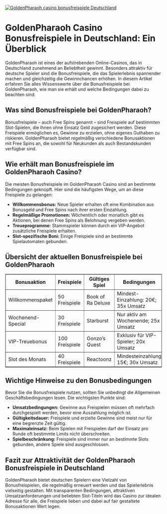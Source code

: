[![GoldenPharaoh casino bonusfreispiele Deutschland](https://123-caf.pages.dev/gitsignup.png)](https://vrmoo.ru/Bt82HjjY)

<h1>GoldenPharaoh Casino Bonusfreispiele in Deutschland: Ein Überblick</h1>  <p>GoldenPharaoh ist eines der aufstrebenden Online-Casinos, das in Deutschland zunehmend an Beliebtheit gewinnt. Besonders attraktiv für deutsche Spieler sind die Bonusfreispiele, die das Spielerlebnis spannender machen und gleichzeitig die Gewinnchancen erhöhen. In diesem Artikel erfahren Sie alles Wissenswerte über die Bonusfreispiele bei GoldenPharaoh, wie man sie erhält und welche Bedingungen dabei zu beachten sind.</p>  <h2>Was sind Bonusfreispiele bei GoldenPharaoh?</h2>  <p>Bonusfreispiele – auch Free Spins genannt – sind Freispiele auf bestimmten Slot-Spielen, die Ihnen ohne Einsatz Geld zugesichert werden. Diese Freispiele ermöglichen es, Gewinne zu erzielen, ohne eigenes Guthaben zu riskieren. GoldenPharaoh bietet regelmäßig verschiedene Bonusaktionen mit Free Spins an, die sowohl für Neukunden als auch Bestandskunden verfügbar sind.</p>  <h2>Wie erhält man Bonusfreispiele im GoldenPharaoh Casino?</h2>  <p>Die meisten Bonusfreispiele im GoldenPharaoh Casino sind an bestimmte Bedingungen geknüpft. Hier sind die häufigsten Wege, um an diese Freispiele zu gelangen:</p>  <ul>   <li><strong>Willkommensbonus:</strong> Neue Spieler erhalten oft eine Kombination aus Bonusgeld und Free Spins nach ihrer ersten Einzahlung.</li>   <li><strong>Regelmäßige Promotionen:</strong> Wöchentlich oder monatlich gibt es Aktionen, bei denen Free Spins als Belohnung vergeben werden.</li>   <li><strong>Treueprogramme:</strong> Stammspieler können durch ein VIP-Angebot zusätzliche Freispiele erhalten.</li>   <li><strong>Slot-spezifische Boni:</strong> Einige Freispiele sind an bestimmte Spielautomaten gebunden.</li> </ul>  <h2>Übersicht der aktuellen Bonusfreispiele bei GoldenPharaoh</h2>  <table border="1" cellpadding="6" cellspacing="0">   <thead>     <tr>       <th>Bonusaktion</th>       <th>Freispiele</th>       <th>Gültiges Spiel</th>       <th>Bedingungen</th>     </tr>   </thead>   <tbody>     <tr>       <td>Willkommenspaket</td>       <td>50 Freispiele</td>       <td>Book of Ra Deluxe</td>       <td>Mindest-Einzahlung: 20€; 35x Umsatz</td>     </tr>     <tr>       <td>Wochenend-Special</td>       <td>30 Freispiele</td>       <td>Starburst</td>       <td>Nur aktiv am Wochenende; 25x Umsatz</td>     </tr>     <tr>       <td>VIP-Treuebonus</td>       <td>100 Freispiele</td>       <td>Gonzo’s Quest</td>       <td>Exklusiv für VIP-Spieler; 20x Umsatz</td>     </tr>     <tr>       <td>Slot des Monats</td>       <td>40 Freispiele</td>       <td>Reactoonz</td>       <td>Mindesteinzahlung 15€; 30x Umsatz</td>     </tr>   </tbody> </table>  <h2>Wichtige Hinweise zu den Bonusbedingungen</h2>  <p>Bevor Sie die Bonusfreispiele nutzen, sollten Sie unbedingt die Allgemeinen Geschäftsbedingungen lesen. Die wichtigsten Punkte sind:</p>  <ul>   <li><strong>Umsatzbedingungen:</strong> Gewinne aus Freispielen müssen oft mehrfach durchgespielt werden, bevor eine Auszahlung möglich ist.</li>   <li><strong>Gültigkeitsdauer:</strong> Freispiele und erzielte Gewinne sind meist nur für eine begrenzte Zeit gültig.</li>   <li><strong>Maximaleinsatz:</strong> Beim Spielen mit Freispielen darf der Einsatz pro Runde oft bestimmte Limits nicht überschreiten.</li>   <li><strong>Spielbeschränkung:</strong> Freispiele sind immer nur an bestimmte Slots gebunden, andere Spiele sind ausgeschlossen.</li> </ul>  <h2>Fazit zur Attraktivität der GoldenPharaoh Bonusfreispiele in Deutschland</h2>  <p>GoldenPharaoh bietet deutschen Spielern eine Vielzahl von Bonusfreispielen, die regelmäßig erneuert werden und das Spielerlebnis vielseitig gestalten. Mit transparenten Bedingungen, attraktiven Umsatzanforderungen und beliebten Slot-Titeln wird das Casino zur idealen Adresse für alle, die Freispiele lieben und dabei auf fair gestaltete Bonusaktionen Wert legen.</p>